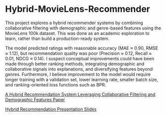 # Hybrid-MovieLens-Recommender

This project explores a hybrid recommender systems by combining collaborative filtering with demographic and genre-based features using the MovieLens 100k dataset. 
This was done as an academic exploration to learn, rather than build a production-ready system. 

The model predicted ratings with reasonable accuracy (MAE ≈ 0.90, RMSE ≈ 1.12), but recommendation quality was poor (Precision ≈ 0.12, Recall ≈ 0.01, NDCG ≈ 0.14). I suspect conceptual improvements could have been made through better ranking methods, integrating demographic and collaborative signals into explanations, and diversifying features beyond genres. Furthermore, I believe improvement to the model would require longer training with a validation set, lower learning rate, smaller batch size, and ranking-oriented loss functions such as BPR.


[A Hybrid Recommendation System Leveraging Collaborative Filtering and Demographic Features Paper](https://github.com/user-attachments/files/22733418/A_Hybrid_Recommendation_System_Leveraging_Collaborative_Filtering_and_Demographic_Features.pdf)

[Hybrid Recommendation Presentation Slides](https://github.com/user-attachments/files/22733419/Hybrid_Recommendation_Presentation.pdf)
